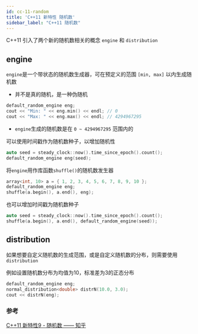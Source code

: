 ```yaml
---
id: cc-11-random
title: 'C++11 新特性 随机数'
sidebar_label: "C++11 随机数"
---
```


C++11 引入了两个新的随机数相关的概念 `engine` 和 `distribution`

## engine
`engine`是一个带状态的随机数生成器，可在预定义的范围 `[min, max]` 以内生成随机数
- 并不是真的随机，是一种伪随机

``` cpp
default_random_engine eng;
cout << "Min: " << eng.min() << endl; // 0
cout << "Max: " << eng.max() << endl; // 4294967295
```
- `engine`生成的随机数是在 `0 ~ 4294967295` 范围内的

可以使用时间戳作为随机数种子，以增加随机性

``` cpp
auto seed = steady_clock::now().time_since_epoch().count();
default_random_engine eng(seed);
```

将`engine`用作库函数`shuffle()`的随机数发生器

``` cpp
array<int, 10> a = { 1, 2, 3, 4, 5, 6, 7, 8, 9, 10 };
default_random_engine eng;
shuffle(a.begin(), a.end(), eng);
```

也可以增加时间戳为随机数种子
``` cpp
auto seed = steady_clock::now().time_since_epoch().count(); 
shuffle(a.begin(), a.end(), default_random_engine(seed));
```

## distribution
如果想要自定义随机数的生成范围，或是自定义随机数的分布，则需要使用`distribution`

例如设置随机数分布为均值为10，标准差为3的正态分布

``` cpp
default_random_engine eng;
normal_distribution<double> distrN(10.0, 3.0);
cout << distrN(eng);
```

### 参考
[C++11 新特性9 - 随机数 —— 知乎](https://zhuanlan.zhihu.com/p/112577796)